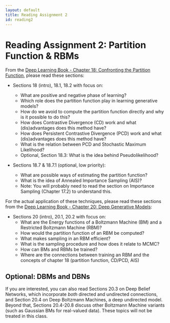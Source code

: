 ```yaml
---
layout: default
title: Reading Assignment 2
id: reading2
---
```



# Reading Assignment 2: Partition Function & RBMs

From the [Deep Learning Book - Chapter 18: Confronting the Partition Function](http://www.deeplearningbook.org/contents/partition.html), please read these sections:

* Sections 18 (intro), 18.1, 18.2 with focus on:
  * What are positive and negative phase of learning?
  * Which role does the partition function play in learning generative models?
  * How do we avoid to compute the partition function directly and why is it possible to do this?
  * How does Contrastive Divergence (CD) work and what (dis)advantages does this method have?
  * How does Persistent Contrastive Divergence (PCD) work and what (dis)advantages does this method have?
  * What is the relation between PCD and Stochastic Maximum Likelihood?
  * Optional, Section 18.3: What is the idea behind Pseudolikelihood?

* Sections 18.7 & 18.7.1 (optional, low priority):
  * What are possible ways of estimating the partition function?
  * What is the idea of Annealed Importance Sampling (AIS)?
  * Note: You will probably need to read the section on Importance
  Sampling (Chapter 17.2) to understand this.

For the actual application of these techniques, please read these sections from the [Deep Learning Book - Chapter 20: Deep Generative Models](http://www.deeplearningbook.org/contents/generative_models.html):

* Sections 20 (intro), 20.1, 20.2 with focus on:
  * What are the Energy functions of a Boltzmann Machine (BM) and a Restricted Boltzmann Machine (RBM)?
  * How would the partition function of an RBM be computed?
  * What makes sampling in an RBM efficient?
  * What is the sampling procedure and how does it relate to MCMC?
  * How can BMs and RBMs be trained?
  * Where are the connections between training an RBM and the concepts of chapter 18 (partition function, CD/PCD, AIS)

## Optional: DBMs and DBNs

If you are interested, you can also read Sections 20.3 on Deep Belief Networks,
which incorporate _both_ directed and undirected connections, and Section 20.4
on Deep Boltzmann Machines, a deep undirected model. Beyond that, Sections 20.4-20.8
discuss other Boltzmann Machine variants (such as Gaussian BMs for real-valued data).
These topics will not be treated in this class.
